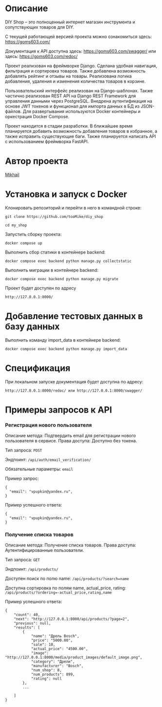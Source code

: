 # Описание

DIY Shop – это полноценный интернет магазин инструмента и сопутствующих товаров для DIY. 

С текущей работающей версией проекта можно ознакомиться здесь: https://goms603.com/

Документация к API доступна здесь: https://goms603.com/swagger/ или здесь: https://goms603.com/redoc/

Проект реализован на фреймворке Django. Сделана удобная навигация, фильтрация и сортировка товаров. Также добавлена возможность добавлять рейтинг и  отзывы на товары. Реализована логика добавления, удаления и изменения количества товаров в корзине.

Пользовательский интерфейс реализован на Django-шаблонах. Также частично реализован REST API на Django REST Framework для управления данными через PostgreSQL. Внедрена аутентификация на основе JWT токенов и функционал для импорта данных в БД из JSON-файлов. Для развертывания используются Docker контейнеры и оркестрация Docker Compose. 

Проект находится в стадии разработки. В ближайшее время планируется добавить возможность добавления товаров в избранное, а также исправить существующие баги. Также планируется написать API c использованием фреймворка FastAPI.

# Автор проекта

[Mikhail](https://github.com/tooMike)

# Установка и запуск с Docker

Клонировать репозиторий и перейти в него в командной строке:

```
git clone https://github.com/tooMike/diy_shop
```

```
cd my_shop
```

Запустить сборку проекта:

```
docker compose up
```

Выполнить сбор статики в контейнере backend:

```
docker compose exec backend python manage.py collectstatic
```

Выполнить миграции в контейнере backend:

```
docker compose exec backend python manage.py migrate
```

Проект будет доступен по адресу

```
http://127.0.0.1:8000/
```

# Добавление тестовых данных в базу данных

Выполнить команду import_data в контейнере backend:

```
docker compose exec backend python manage.py import_data
```

# Спецификация

При локальном запуске документация будет доступна по адресу:

```
http://127.0.0.1:8000/redoc/ или http://127.0.0.1:8000/swagger/
```

# Примеры запросов к API

### Регистрация нового пользователя

Описание метода: Подтвердить email для регистрации нового пользователя в сервисе. Права доступа: Доступно без токена.

Тип запроса: `POST`

Эндпоинт: `/api/auth/email_verification/`

Обязательные параметры: `email`

Пример запрос:

```
{
  "email": "vpupkin@yandex.ru",
}
```

Пример успешного ответа:

```
{
  "email": "vpupkin@yandex.ru",
}
```

### Получение списка товаров

Описание метода: Получение списка товаров. Права доступа: Аутентифицированные пользователи.

Тип запроса: `GET`

Эндпоинт: `/api/products/`

Доступен поиск по полю name: `/api/products/?search=name`

Доступна сортировка по полям name, actual_price, rating: `/api/products/?ordering=-actual_price,rating,name`


Пример успешного ответа:

```
{
    "count": 40,
    "next": "http://127.0.0.1:8000/api/products/?page=2",
    "previous": null,
    "results": [
        {
            "name": "Дрель Bosch",
            "price": "5000.00",
            "sale": 10,
            "actual_price": "4500.00",
            "image": "http://127.0.0.1:8000/media/product_images/default_image.png",
            "category": "Дрели",
            "manufacturer": "Bosch",
            "num_shop": 8,
            "num_products": 899,
            "rating": null
        },
        ...

    ]
}
```
